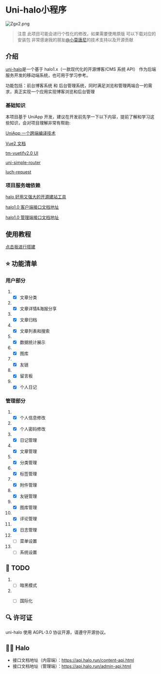 # Uni-halo小程序
<img src="https://tu.zgjnas.top:3443/images/2023/01/23/Zgx2.png" alt="Zgx2.png" border="0" />

> 注意 此项目可能会进行个性化的修改，如果需要使用原版 可以下载对应的安装包
> 非常感谢我的朋友[@小莫唐尼](https://925i.cn)的技术支持以及开源贡献

## 介绍
[uni-halo](https://uni-halo.925i.cn/)是一个基于 halo1.x（一款现代化的开源博客/CMS 系统 API） 作为后端服务开发的移动端系统，也可用于学习参考。

功能包括：前台博客系统 和 后台管理系统，同时满足浏览和管理两端合一的需求，真正实现一个应用实现博客浏览和后台管理

### 基础知识
本项目基于 UniApp 开发，建议在开发前先学一下以下内容，提前了解和学习这些知识，会对项目理解非常有帮助:

[UniApp 一个跨端编译技术](https://uniapp.dcloud.net.cn/)

[Vue2 文档](https://v2.cn.vuejs.org/)

[tm-vuetify2.0 UI](https://xn--j2d-ed2a.cn/)

[uni-simple-router](https://hhyang.cn/v2/)

[luch-request](https://www.quanzhan.co/luch-request/)

### 项目服务端依赖

[halo 好用又强大的开源建站工具](https://halo.run/)

[halo1.0 客户端接口文档地址](https://api.halo.run/content-api.html)

[halo1.0 管理端接口文档地址](https://api.halo.run/admin-api.html)

## 使用教程

[点击我进行搭建](https://www.suiu.cc/archives/unihalo)


## ⭐️ 功能清单

### 用户部分
1. - [x] 文章分类
2. - [x] 文章详情&海报分享
3. - [x] 文章归档
4. - [x] 文章列表和搜索
5. - [x] 数据统计展示
6. - [x] 图库
7. - [x] 友链
8. - [x] 留言板
9. - [x] 个人日记

### 管理部分
1. - [x] 个人信息修改
2. - [x] 个人密码修改
3. - [x] 日记管理
4. - [x] 文章管理
5. - [x] 分类管理
6. - [x] 标签管理
7. - [x] 附件管理
8. - [x] 友链管理
9. - [x] 图库管理
10. - [x] 评论管理
11. - [x] 日志管理
12. - [ ] 菜单设置
13. - [ ] 系统设置

## 📃 TODO
1. - [ ] 暗黑模式
2. - [ ] 国际化

 
## 🔍 许可证

uni-halo 使用 AGPL-3.0 协议开源，请遵守开源协议。


## 🙆‍♂ Halo  
- 接口文档地址（内容端）：<https://api.halo.run/content-api.html> 
- 接口文档地址（管理端）：<https://api.halo.run/admin-api.html> 